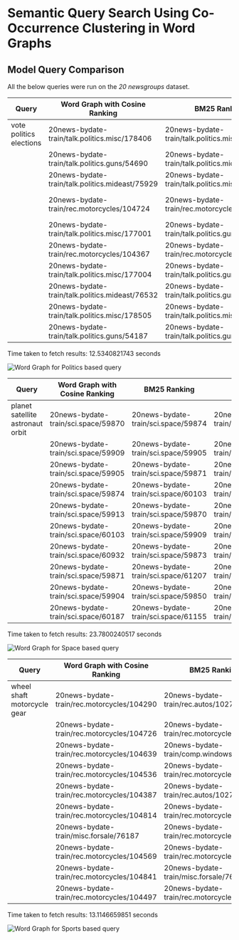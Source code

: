 # Semantic Query Search Using Co-Occurrence Clustering in Word Graphs


## Model Query Comparison  
All the below queries were run on the *20 newsgroups* dataset. 

| Query                   	| Word Graph with Cosine Ranking                  	| BM25 Ranking                                    	| Euclidean Ranking                                	|
|-------------------------	|-------------------------------------------------	|-------------------------------------------------	|--------------------------------------------------	|
| vote politics elections 	| 20news-bydate-train/talk.politics.misc/178406   	| 20news-bydate-train/talk.politics.misc/178406   	| 20news-bydate-train/talk.politics.misc/178299    	|
|                         	| 20news-bydate-train/talk.politics.guns/54690    	| 20news-bydate-train/talk.politics.mideast/75929 	| 20news-bydate-train/comp.windows.x/66922         	|
|                         	| 20news-bydate-train/talk.politics.mideast/75929 	| 20news-bydate-train/talk.politics.misc/177001   	| 20news-bydate-train/sci.med/58809                	|
|                         	| 20news-bydate-train/rec.motorcycles/104724      	| 20news-bydate-train/rec.motorcycles/104367      	| 20news-bydate-train/comp.os.ms-windows.misc/9763 	|
|                         	| 20news-bydate-train/talk.politics.misc/177001   	| 20news-bydate-train/talk.politics.guns/54690    	| 20news-bydate-train/sci.space/61229              	|
|                         	| 20news-bydate-train/rec.motorcycles/104367      	| 20news-bydate-train/rec.motorcycles/104724      	| 20news-bydate-train/talk.religion.misc/84071     	|
|                         	| 20news-bydate-train/talk.politics.misc/177004   	| 20news-bydate-train/talk.politics.guns/54314    	| 20news-bydate-train/talk.politics.guns/54684     	|
|                         	| 20news-bydate-train/talk.politics.mideast/76532 	| 20news-bydate-train/talk.politics.guns/54187    	| 20news-bydate-train/talk.politics.guns/53315     	|
|                         	| 20news-bydate-train/talk.politics.misc/178505   	| 20news-bydate-train/talk.politics.misc/176944   	| 20news-bydate-train/talk.politics.misc/178405    	|
|                         	| 20news-bydate-train/talk.politics.guns/54187    	| 20news-bydate-train/talk.politics.guns/54684    	| 20news-bydate-train/talk.politics.guns/53297     	|

Time taken to fetch results: 12.5340821743 seconds

![Word Graph for Politics based query](https://github.com/aneeshbose/Word-Graph-based-Semantic-Query-Search/blob/main/imgs/subgraph_politics.png?raw=true)


| Query                            	| Word Graph with Cosine Ranking      	| BM25 Ranking                        	| Euclidean Ranking                               	|
|----------------------------------	|-------------------------------------	|-------------------------------------	|-------------------------------------------------	|
| planet satellite astronaut orbit 	| 20news-bydate-train/sci.space/59870 	| 20news-bydate-train/sci.space/59874 	| 20news-bydate-train/comp.windows.x/67064        	|
|                                  	| 20news-bydate-train/sci.space/59909 	| 20news-bydate-train/sci.space/59905 	| 20news-bydate-train/misc.forsale/76515          	|
|                                  	| 20news-bydate-train/sci.space/59905 	| 20news-bydate-train/sci.space/59871 	| 20news-bydate-train/sci.med/59204               	|
|                                  	| 20news-bydate-train/sci.space/59874 	| 20news-bydate-train/sci.space/60103 	| 20news-bydate-train/rec.motorcycles/104726      	|
|                                  	| 20news-bydate-train/sci.space/59913 	| 20news-bydate-train/sci.space/59870 	| 20news-bydate-train/rec.motorcycles/104705      	|
|                                  	| 20news-bydate-train/sci.space/60103 	| 20news-bydate-train/sci.space/59909 	| 20news-bydate-train/sci.med/58841               	|
|                                  	| 20news-bydate-train/sci.space/60932 	| 20news-bydate-train/sci.space/59873 	| 20news-bydate-train/comp.windows.x/66966        	|
|                                  	| 20news-bydate-train/sci.space/59871 	| 20news-bydate-train/sci.space/61207 	| 20news-bydate-train/comp.windows.x/67200        	|
|                                  	| 20news-bydate-train/sci.space/59904 	| 20news-bydate-train/sci.space/59850 	| 20news-bydate-train/comp.sys.mac.hardware/50455 	|
|                                  	| 20news-bydate-train/sci.space/60187 	| 20news-bydate-train/sci.space/61155 	| 20news-bydate-train/sci.space/59870             	|

Time taken to fetch results: 23.7800240517 seconds

![Word Graph for Space based query](https://github.com/aneeshbose/Word-Graph-based-Semantic-Query-Search/blob/main/imgs/subgraph_sci_space.png?raw=true)

| Query                       	| Word Graph with Cosine Ranking             	| BM25 Ranking                               	| Euclidean Ranking                               	|
|-----------------------------	|--------------------------------------------	|--------------------------------------------	|-------------------------------------------------	|
| wheel shaft motorcycle gear 	| 20news-bydate-train/rec.motorcycles/104290 	| 20news-bydate-train/rec.autos/102764       	| 20news-bydate-train/rec.motorcycles/104582      	|
|                             	| 20news-bydate-train/rec.motorcycles/104726 	| 20news-bydate-train/rec.motorcycles/104637 	| 20news-bydate-train/rec.motorcycles/104548      	|
|                             	| 20news-bydate-train/rec.motorcycles/104639 	| 20news-bydate-train/comp.windows.x/66871   	| 20news-bydate-train/rec.motorcycles/104625      	|
|                             	| 20news-bydate-train/rec.motorcycles/104536 	| 20news-bydate-train/rec.motorcycles/104569 	| 20news-bydate-train/rec.motorcycles/104947      	|
|                             	| 20news-bydate-train/rec.motorcycles/104387 	| 20news-bydate-train/rec.autos/102770       	| 20news-bydate-train/rec.autos/102770            	|
|                             	| 20news-bydate-train/rec.motorcycles/104814 	| 20news-bydate-train/rec.motorcycles/104497 	| 20news-bydate-train/misc.forsale/76187          	|
|                             	| 20news-bydate-train/misc.forsale/76187     	| 20news-bydate-train/rec.motorcycles/104841 	| 20news-bydate-train/rec.autos/102764            	|
|                             	| 20news-bydate-train/rec.motorcycles/104569 	| 20news-bydate-train/rec.motorcycles/104451 	| 20news-bydate-train/talk.politics.mideast/76103 	|
|                             	| 20news-bydate-train/rec.motorcycles/104841 	| 20news-bydate-train/misc.forsale/76187     	| 20news-bydate-train/talk.politics.misc/176936   	|
|                             	| 20news-bydate-train/rec.motorcycles/104497 	| 20news-bydate-train/rec.motorcycles/104814 	| 20news-bydate-train/talk.politics.mideast/76067 	|

Time taken to fetch results: 13.1146659851 seconds

![Word Graph for Sports based query](https://github.com/aneeshbose/Word-Graph-based-Semantic-Query-Search/blob/main/imgs/subgraph_rec_motorcycle.png?raw=true)
